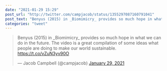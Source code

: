 ```yaml
---
date: "2021-01-29 15:29"
post_url: "http://twitter.com/campjacob/status/1355297087160791041"
post_text: "Benyus (2015) in _Biomimicry_ provides so much hope in what we can do in the future. The video is a great compilation of some ideas what people are doing to make our world sustainable. https://t.co/vZuN3yv90O"
categories: "tweet"
---
```


<blockquote class="twitter-tweet"><p lang="en" dir="ltr">Benyus (2015) in _Biomimicry_ provides so much hope in what we can do in the future. The video is a great compilation of some ideas what people are doing to make our world sustainable. <a href="https://t.co/vZuN3yv90O">https://t.co/vZuN3yv90O</a></p>&mdash; Jacob Campbell (@campjacob) <a href="https://twitter.com/campjacob/status/1355297087160791041?ref_src=twsrc%5Etfw">January 29, 2021</a></blockquote> <script async src="https://platform.twitter.com/widgets.js" charset="utf-8"></script> 
